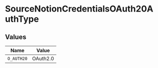 # SourceNotionCredentialsOAuth20AuthType


## Values

| Name       | Value      |
| ---------- | ---------- |
| `O_AUTH20` | OAuth2.0   |